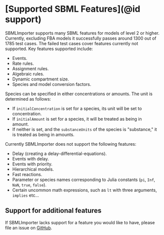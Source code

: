 # [Supported SBML Features](@id support)

SBMLImporter supports many SBML features for models of level 2 or higher. Currently, excluding FBA models it successfully passes around 1300 out of 1785 test cases. The failed test cases cover features currently not supported. Key features supported include:

- Events.
- Rate rules.
- Assignment rules.
- Algebraic rules.
- Dynamic compartment size.
- Species and model conversion factors.

Species can be specified in either concentrations or amounts. The unit is determined as follows:

- If `initialConcentration` is set for a species, its unit will be set to concentration.
- If `initialAmount` is set for a species, it will be treated as being in amount.
- If neither is set, and the `substanceUnits` of the species is "substance," it is treated as being in amounts.

Currently SBMLImporter does not support the following features:

* Delay (creating a delay-differential-equations).
* Events with delay.
* Events with priority.
* Hierarchical models.
* Fast reactions.
* Parameter or species names corresponding to Julia constants (`pi`, `Inf`, `NaN`, `true`, `false`).
* Certain uncommon math expressions, such as `lt` with three arguments, `implies` etc...

## Support for additional features

If SBMLImporter lacks support for a feature you would like to have, please file an issue on [GitHub](https://github.com/sebapersson/SBMLImporter.jl).
